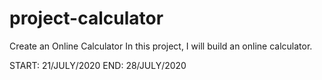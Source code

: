 # project-calculator
Create an Online Calculator
In this project, I will build an online calculator.

START: 21/JULY/2020
END: 28/JULY/2020
